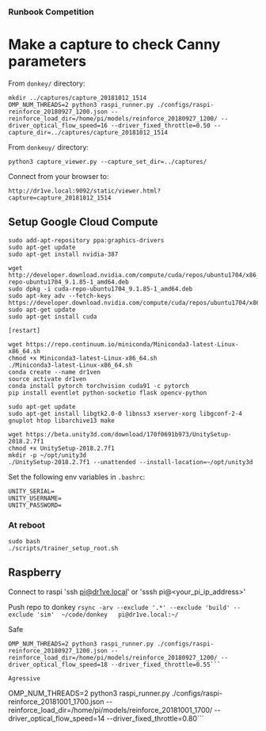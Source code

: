 
### Runbook Competition

# Make a capture to check Canny parameters

From `donkey/` directory:

```
mkdir ../captures/capture_20181012_1514
OMP_NUM_THREADS=2 python3 raspi_runner.py ./configs/raspi-reinforce_20180927_1200.json --reinforce_load_dir=/home/pi/models/reinforce_20180927_1200/ --driver_optical_flow_speed=16 --driver_fixed_throttle=0.50 --capture_dir=../captures/capture_20181012_1514 
```

From `donkeuy/` directory:
```
python3 capture_viewer.py --capture_set_dir=../captures/ 
```

Connect from your browser to:
```
http://dr1ve.local:9092/static/viewer.html?capture=capture_20181012_1514
```

## Setup Google Cloud Compute

```
sudo add-apt-repository ppa:graphics-drivers
sudo apt-get update
sudo apt-get install nvidia-387

wget http://developer.download.nvidia.com/compute/cuda/repos/ubuntu1704/x86_64/cuda-repo-ubuntu1704_9.1.85-1_amd64.deb
sudo dpkg -i cuda-repo-ubuntu1704_9.1.85-1_amd64.deb                            
sudo apt-key adv --fetch-keys https://developer.download.nvidia.com/compute/cuda/repos/ubuntu1704/x86_64/7fa2af80.pub
sudo apt-get update                                                             
sudo apt-get install cuda 

[restart]

wget https://repo.continuum.io/miniconda/Miniconda3-latest-Linux-x86_64.sh
chmod +x Miniconda3-latest-Linux-x86_64.sh
./Miniconda3-latest-Linux-x86_64.sh
conda create --name dr1ven
source activate dr1ven
conda install pytorch torchvision cuda91 -c pytorch
pip install eventlet python-socketio flask opencv-python

sudo apt-get update
sudo apt-get install libgtk2.0-0 libnss3 xserver-xorg libgconf-2-4 gnuplot htop libarchive13 make

wget https://beta.unity3d.com/download/170f0691b973/UnitySetup-2018.2.7f1
chmod +x UnitySetup-2018.2.7f1
mkdir -p ~/opt/unity3d
./UnitySetup-2018.2.7f1 --unattended --install-location=~/opt/unity3d

```

Set the following env variables in `.bashrc`:
```
UNITY_SERIAL=
UNITY_USERNAME=
UNITY_PASSWORD=
```

### At reboot

```
sudo bash
./scripts/trainer_setup_root.sh
```

## Raspberry

Connect to raspi
'ssh pi@dr1ve.local' or 'sssh pi@<your_pi_ip_address>'

Push repo to donkey
`rsync -arv --exclude '.*' --exclude 'build' --exclude 'sim'  ~/code/donkey   pi@dr1ve.local:~/`

Safe
```
OMP_NUM_THREADS=2 python3 raspi_runner.py ./configs/raspi-reinforce_20180927_1200.json --reinforce_load_dir=/home/pi/models/reinforce_20180927_1200/ --driver_optical_flow_speed=18 --driver_fixed_throttle=0.55```

Agressive
```
OMP_NUM_THREADS=2 python3 raspi_runner.py ./configs/raspi-reinforce_20181001_1700.json --reinforce_load_dir=/home/pi/models/reinforce_20181001_1700/ --driver_optical_flow_speed=14 --driver_fixed_throttle=0.80```

